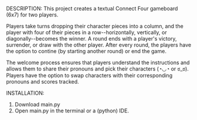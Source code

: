 DESCRIPTION:
This project creates a textual Connect Four gameboard (6x7) for two players. 

Players take turns dropping their character pieces into a column, and the player with four of their pieces in a row--horizontally, vertically, or diagonally--becomes the winner. A round ends with a player's victory, surrender, or draw with the other player. After every round, the players have the option to contine (by starting another round) or end the game. 

The welcome process ensures that players understand the instructions and allows them to share their pronouns and pick their characters (◔◡◔ or ಠ_ಠ). Players have the option to swap characters with their corresponding pronouns and scores tracked.

INSTALLATION:
1. Download main.py
2. Open main.py in the terminal or a (python) IDE.
